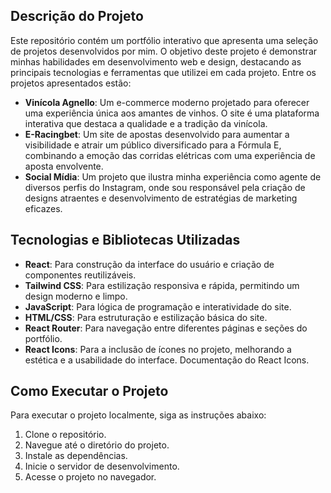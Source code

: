 ## Descrição do Projeto

Este repositório contém um portfólio interativo que apresenta uma seleção de projetos desenvolvidos por mim. O objetivo deste projeto é demonstrar minhas habilidades em desenvolvimento web e design, destacando as principais tecnologias e ferramentas que utilizei em cada projeto. Entre os projetos apresentados estão:

- **Vinícola Agnello**: Um e-commerce moderno projetado para oferecer uma experiência única aos amantes de vinhos. O site é uma plataforma interativa que destaca a qualidade e a tradição da vinícola.
- **E-Racingbet**: Um site de apostas desenvolvido para aumentar a visibilidade e atrair um público diversificado para a Fórmula E, combinando a emoção das corridas elétricas com uma experiência de aposta envolvente.
- **Social Mídia**: Um projeto que ilustra minha experiência como agente de diversos perfis do Instagram, onde sou responsável pela criação de designs atraentes e desenvolvimento de estratégias de marketing eficazes.

## Tecnologias e Bibliotecas Utilizadas

- **React**: Para construção da interface do usuário e criação de componentes reutilizáveis.
- **Tailwind CSS**: Para estilização responsiva e rápida, permitindo um design moderno e limpo.
- **JavaScript**: Para lógica de programação e interatividade do site.
- **HTML/CSS**: Para estruturação e estilização básica do site.
- **React Router**: Para navegação entre diferentes páginas e seções do portfólio.
- **React Icons**: Para a inclusão de ícones no projeto, melhorando a estética e a usabilidade do interface. Documentação do React Icons.

## Como Executar o Projeto

Para executar o projeto localmente, siga as instruções abaixo:

1. Clone o repositório.
2. Navegue até o diretório do projeto.
3. Instale as dependências.
4. Inicie o servidor de desenvolvimento.
5. Acesse o projeto no navegador.

